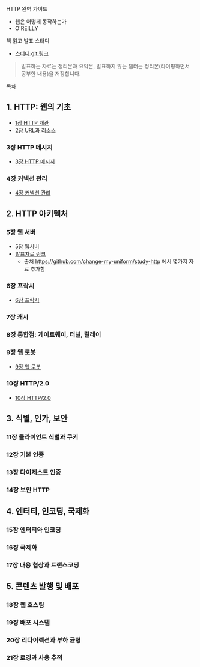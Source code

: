 HTTP 완벽 가이드 

- 웹은 어떻게 동작하는가
- O'REILLY

책 읽고 발표 스터디 

- [스터디 git 링크](https://github.com/LandvibeDev/HTTPStudy)

> 발표하는 자료는 정리본과 요약본, 발표하지 않는 챕터는 정리본(타이핑하면서 공부한 내용)을 저장합니다. 

목차

## 1. HTTP: 웹의 기초

- [1장 HTTP 개관](./CH1.%20HTTP%20개관%20요약.md)  
- [2장 URL과 리소스](./CH2.%20URL과%20리소스.md)
### 3장 HTTP 메시지
- [3장 HTTP 메시지](./CH3.%20HTTP%20메시지.md)
### 4장 커넥션 관리
- [4장 커넥션 관리](./CH4.%20커넥션%20관리.md)
## 2. HTTP 아키텍처

### 5장 웹 서버
- [5장 웹서버](./CH5.%20웹%20서버.md)
- [발표자료 링크](https://docs.google.com/presentation/d/1LDaVYVz2uyC1N1FqxmHXS0A0zNWkzNjIYp6Hk-WVi1s/edit#slide=id.g6103154412_0_82)
  - 출처  https://github.com/change-my-uniform/study-http 에서 몇가지 자료 추가함 

### 6장 프락시
- [6장 프락시](./CH6.%20프락시.md)

### 7장 캐시
### 8장 통합점: 게이트웨이, 터널, 릴레이
### 9장 웹 로봇
- [ 9장 웹 로봇](./CH9.%20웹%20로봇.md)
### 10장 HTTP/2.0
- [10장 HTTP/2.0](./CH10.%20HTTP2.0.md)
## 3. 식별, 인가, 보안

### 11장 클라이언트 식별과 쿠키
### 12장 기본 인증
### 13장 다이제스트 인증
### 14장 보안 HTTP


## 4. 엔터티, 인코딩, 국제화

### 15장 엔터티와 인코딩
### 16장 국제화
### 17장 내용 협상과 트랜스코딩


## 5. 콘텐츠 발행 및 배포

### 18장 웹 호스팅
### 19장 배포 시스템
### 20장 리다이렉션과 부하 균형
### 21장 로깅과 사용 추적